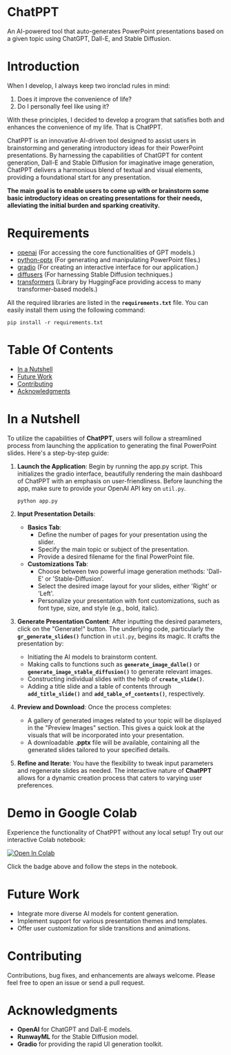 # ChatPPT
An AI-powered tool that auto-generates PowerPoint presentations based on a given topic using ChatGPT, Dall-E, and Stable Diffusion.



# Introduction
When I develop, I always keep two ironclad rules in mind:

1. Does it improve the convenience of life?
2. Do I personally feel like using it?

With these principles, I decided to develop a program that satisfies both and enhances the convenience of my life. That is ChatPPT.

ChatPPT is an innovative AI-driven tool designed to assist users in brainstorming and generating introductory ideas for their PowerPoint presentations. By harnessing the capabilities of ChatGPT for content generation, Dall-E and Stable Diffusion for imaginative image generation, ChatPPT delivers a harmonious blend of textual and visual elements, providing a foundational start for any presentation.

**The main goal is to enable users to come up with or brainstorm some basic introductory ideas on creating presentations for their needs, alleviating the initial burden and sparking creativity.**

# Requirements
- [openai](https://github.com/openai/openai-python) (For accessing the core functionalities of GPT models.)
- [python-pptx](https://python-pptx.readthedocs.io/en/latest/) (For generating and manipulating PowerPoint files.) 
- [gradio](https://www.gradio.app/) (For creating an interactive interface for our application.)
- [diffusers](https://huggingface.co/runwayml/stable-diffusion-v1-5) (For harnessing Stable Diffusion techniques.)
- [transformers](https://huggingface.co/docs/transformers/index) (Library by HuggingFace providing access to many transformer-based models.)

All the required libraries are listed in the **`requirements.txt`** file. You can easily install them using the following command:

```
pip install -r requirements.txt
```

# Table Of Contents
-  [In a Nutshell](#in-a-nutshell)
-  [Future Work](#future-work)
-  [Contributing](#contributing)
-  [Acknowledgments](#acknowledgments)

# In a Nutshell   

To utilize the capabilities of **ChatPPT**, users will follow a streamlined process from launching the application to generating the final PowerPoint slides. Here's a step-by-step guide:

1. **Launch the Application**: Begin by running the app.py script. This initializes the gradio interface, beautifully rendering the main dashboard of ChatPPT with an emphasis on user-friendliness. Before launching the app, make sure to provide your OpenAI API key on `util.py`.
    ```
    python app.py
    ```

2. **Input Presentation Details**:
    * **Basics Tab**:
      * Define the number of pages for your presentation using the slider.
      * Specify the main topic or subject of the presentation.
      * Provide a desired filename for the final PowerPoint file.
    * **Customizations Tab**:
      * Choose between two powerful image generation methods: 'Dall-E' or 'Stable-Diffusion'.
      * Select the desired image layout for your slides, either 'Right' or 'Left'.
      * Personalize your presentation with font customizations, such as font type, size, and style (e.g., bold, italic).

3. **Generate Presentation Content**: After inputting the desired parameters, click on the "Generate!" button. The underlying code, particularly the **`gr_generate_slides()`** function in `util.py`, begins its magic. It crafts the presentation by:
    * Initiating the AI models to brainstorm content.
    * Making calls to functions such as **`generate_image_dalle()`** or **`generate_image_stable_diffusion()`** to generate relevant images.
    * Constructing individual slides with the help of **`create_slide()`**.
    * Adding a title slide and a table of contents through **`add_title_slide()`** and **`add_table_of_contents()`**, respectively.

4. **Preview and Download**: Once the process completes:
    * A gallery of generated images related to your topic will be displayed in the "Preview Images" section. This gives a quick look at the visuals that will be incorporated into your presentation.
    * A downloadable **.pptx** file will be available, containing all the generated slides tailored to your specified details.

5. **Refine and Iterate**: You have the flexibility to tweak input parameters and regenerate slides as needed. The interactive nature of **ChatPPT** allows for a dynamic creation process that caters to varying user preferences.



# Demo in Google Colab
Experience the functionality of ChatPPT without any local setup! Try out our interactive Colab notebook:

<a target="_blank" href="https://colab.research.google.com/drive/1uo-LE6fnlQWng1xNg5e0rVEMSUjln_6P?usp=sharing">
  <img src="https://colab.research.google.com/assets/colab-badge.svg" alt="Open In Colab"/>
</a>

Click the badge above and follow the steps in the notebook.

# Future Work
  * Integrate more diverse AI models for content generation.
  * Implement support for various presentation themes and templates.
  * Offer user customization for slide transitions and animations.

# Contributing
Contributions, bug fixes, and enhancements are always welcome. Please feel free to open an issue or send a pull request.


# Acknowledgments
  * **OpenAI** for ChatGPT and Dall-E models.
  * **RunwayML** for the Stable Diffusion model.
  * **Gradio** for providing the rapid UI generation toolkit.
